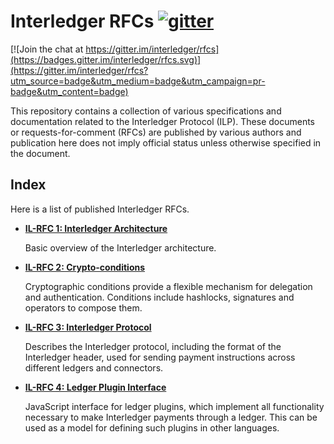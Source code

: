 # Interledger RFCs [![gitter][gitter-img]][gitter-url]

[![Join the chat at https://gitter.im/interledger/rfcs](https://badges.gitter.im/interledger/rfcs.svg)](https://gitter.im/interledger/rfcs?utm_source=badge&utm_medium=badge&utm_campaign=pr-badge&utm_content=badge)

[gitter-img]: https://badges.gitter.im/Join%20Chat.svg
[gitter-url]: https://gitter.im/interledger/Lobby

This repository contains a collection of various specifications and documentation related to the Interledger Protocol (ILP). These documents or requests-for-comment (RFCs) are published by various authors and publication here does not imply official status unless otherwise specified in the document.

## Index

Here is a list of published Interledger RFCs.

* **[IL-RFC 1: Interledger Architecture](0001-interledger-architecture/0001-interledger-architecture.md)**

  Basic overview of the Interledger architecture.

* **[IL-RFC 2: Crypto-conditions](0002-crypto-conditions/0002-crypto-conditions.xml)**

  Cryptographic conditions provide a flexible mechanism for delegation and authentication. Conditions include hashlocks, signatures and operators to compose them.

* **[IL-RFC 3: Interledger Protocol](0003-interledger-protocol/0003-interledger-protocol.md)**

  Describes the Interledger protocol, including the format of the Interledger header, used for sending payment instructions across different ledgers and connectors.

* **[IL-RFC 4: Ledger Plugin Interface](0004-ledger-plugin-interface/0004-ledger-plugin-interface.md)**

  JavaScript interface for ledger plugins, which implement all functionality necessary to make Interledger payments through a ledger. This can be used as a model for defining such plugins in other languages.
